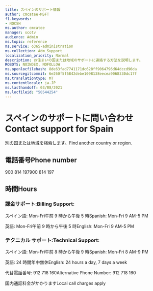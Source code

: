 ```yaml
---
title: スペインのサポート情報
author: cmcatee-MSFT
f1.keywords:
- NOCSH
ms.author: cmcatee
manager: scotv
audience: Admin
ms.topic: reference
ms.service: o365-administration
ms.collection: Adm_Support
localization_priority: Normal
description: お住まいの国または地域のサポートに連絡する方法を説明します。
ROBOTS: NOINDEX, NOFOLLOW
ms.openlocfilehash: 8de63fad7741171dc628ff9064796d64dccd96da
ms.sourcegitcommit: 6e260f5f5842debe1098138eecea9068330dc17f
ms.translationtype: MT
ms.contentlocale: ja-JP
ms.lasthandoff: 03/08/2021
ms.locfileid: "50544254"
---
```

# <a name="contact-support-for-spain"></a><span data-ttu-id="7f3f6-103">スペインのサポートに問い合わせ</span><span class="sxs-lookup"><span data-stu-id="7f3f6-103">Contact support for Spain</span></span>

<span data-ttu-id="7f3f6-104">[別の国または地域を検索します](../contact-support-for-business-products.md)。</span><span class="sxs-lookup"><span data-stu-id="7f3f6-104">[Find another country or region](../contact-support-for-business-products.md).</span></span>

## <a name="phone-number"></a><span data-ttu-id="7f3f6-105">電話番号</span><span class="sxs-lookup"><span data-stu-id="7f3f6-105">Phone number</span></span>
<span data-ttu-id="7f3f6-106">900 814 197</span><span class="sxs-lookup"><span data-stu-id="7f3f6-106">900 814 197</span></span>

## <a name="hours"></a><span data-ttu-id="7f3f6-107">時間</span><span class="sxs-lookup"><span data-stu-id="7f3f6-107">Hours</span></span>
### <a name="billing-support"></a><span data-ttu-id="7f3f6-108">課金サポート:</span><span class="sxs-lookup"><span data-stu-id="7f3f6-108">Billing Support:</span></span>

<span data-ttu-id="7f3f6-109">スペイン語: Mon-Fri午前 9 時から午後 5 時</span><span class="sxs-lookup"><span data-stu-id="7f3f6-109">Spanish: Mon-Fri 9 AM-5 PM</span></span>

<span data-ttu-id="7f3f6-110">英語: Mon-Fri午前 9 時から午後 5 時</span><span class="sxs-lookup"><span data-stu-id="7f3f6-110">English: Mon-Fri 9 AM-5 PM</span></span>

### <a name="technical-support"></a><span data-ttu-id="7f3f6-111">テクニカル サポート:</span><span class="sxs-lookup"><span data-stu-id="7f3f6-111">Technical Support:</span></span>

<span data-ttu-id="7f3f6-112">スペイン語: Mon-Fri午前 8 時から午後 9 時</span><span class="sxs-lookup"><span data-stu-id="7f3f6-112">Spanish: Mon-Fri 8 AM-9 PM</span></span>

<span data-ttu-id="7f3f6-113">英語: 24 時間年中無休</span><span class="sxs-lookup"><span data-stu-id="7f3f6-113">English: 24 hours a day, 7 days a week</span></span>

<span data-ttu-id="7f3f6-114">代替電話番号: 912 718 160</span><span class="sxs-lookup"><span data-stu-id="7f3f6-114">Alternative Phone Number: 912 718 160</span></span>

<span data-ttu-id="7f3f6-115">国内通話料金がかかります</span><span class="sxs-lookup"><span data-stu-id="7f3f6-115">Local call charges apply</span></span>
